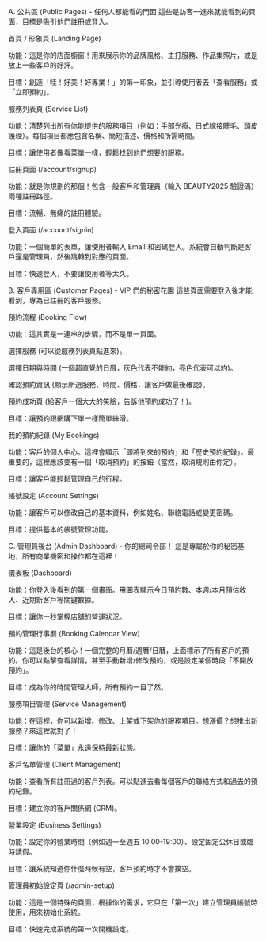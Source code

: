 A. 公共區 (Public Pages) - 任何人都能看的門面
這些是訪客一進來就能看到的頁面，目標是吸引他們註冊或登入。

首頁 / 形象頁 (Landing Page)

功能：這是你的店面櫥窗！用來展示你的品牌風格、主打服務、作品集照片，或是放上一些客戶的好評。

目標：創造「哇！好美！好專業！」的第一印象，並引導使用者去「查看服務」或「立即預約」。

服務列表頁 (Service List)

功能：清楚列出所有你能提供的服務項目（例如：手部光療、日式嫁接睫毛、頭皮護理）。每個項目都應包含名稱、簡短描述、價格和所需時間。

目標：讓使用者像看菜單一樣，輕鬆找到他們想要的服務。

註冊頁面 (/account/signup)

功能：就是你規劃的那個！包含一般客戶和管理員（輸入 BEAUTY2025 驗證碼）兩種註冊路徑。

目標：流暢、無痛的註冊體驗。

登入頁面 (/account/signin)

功能：一個簡單的表單，讓使用者輸入 Email 和密碼登入。系統會自動判斷是客戶還是管理員，然後跳轉到對應的頁面。

目標：快速登入，不要讓使用者等太久。



B. 客戶專用區 (Customer Pages) - VIP 們的秘密花園
這些頁面需要登入後才能看到，專為已註冊的客戶服務。

預約流程 (Booking Flow)

功能：這其實是一連串的步驟，而不是單一頁面。

選擇服務 (可以從服務列表頁點進來)。

選擇日期與時間 (一個超直覺的日曆，灰色代表不能約，亮色代表可以約)。

確認預約資訊 (顯示所選服務、時間、價格，讓客戶做最後確認)。

預約成功頁 (給客戶一個大大的笑臉，告訴他預約成功了！)。

目標：讓預約跟網購下單一樣簡單絲滑。

我的預約紀錄 (My Bookings)

功能：客戶的個人中心。這裡會顯示「即將到來的預約」和「歷史預約紀錄」。最重要的，這裡應該要有一個「取消預約」的按鈕（當然，取消規則由你定）。

目標：讓客戶能輕鬆管理自己的行程。

帳號設定 (Account Settings)

功能：讓客戶可以修改自己的基本資料，例如姓名、聯絡電話或變更密碼。

目標：提供基本的帳號管理功能。


C. 管理員後台 (Admin Dashboard) - 你的總司令部！
這是專屬於你的秘密基地，所有商業機密和操作都在這裡！

儀表板 (Dashboard)

功能：你登入後看到的第一個畫面。用圖表顯示今日預約數、本週/本月預估收入、近期新客戶等關鍵數據。

目標：讓你一秒掌握店舖的營運狀況。

預約管理行事曆 (Booking Calendar View)

功能：這是後台的核心！一個完整的月曆/週曆/日曆，上面標示了所有客戶的預約。你可以點擊查看詳情，甚至手動新增/修改預約，或是設定某個時段「不開放預約」。

目標：成為你的時間管理大師，所有預約一目了然。

服務項目管理 (Service Management)

功能：在這裡，你可以新增、修改、上架或下架你的服務項目。想漲價？想推出新服務？來這裡就對了！

目標：讓你的「菜單」永遠保持最新狀態。

客戶名單管理 (Client Management)

功能：查看所有註冊過的客戶列表。可以點進去看每個客戶的聯絡方式和過去的預約紀錄。

目標：建立你的客戶關係網 (CRM)。

營業設定 (Business Settings)

功能：設定你的營業時間（例如週一至週五 10:00-19:00）、設定固定公休日或臨時請假。

目標：讓系統知道你什麼時候有空，客戶預約時才不會撲空。

管理員初始設定頁 (/admin-setup)

功能：這是一個特殊的頁面，根據你的需求，它只在「第一次」建立管理員帳號時使用，用來初始化系統。

目標：快速完成系統的第一次開機設定。